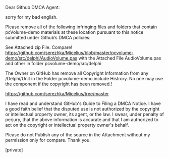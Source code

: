 Dear Github DMCA Agent:

sorry for my bad english.

Please remove all of the following infringing files and folders that contain pcVolume-demo
materials at these location pursuant to this notice submitted under Github’s DMCA policies:

See Attached zip File.
Compare!
https://github.com/serezhka/Micelius/blob/master/pcvolume-demo/src/delphi/AudioVolume.pas
with the Attached File AudioVolume.pas and other in folder pcvolume-demo/src/delphi

The Owner on GitHub has remove all Copyright Information from any /Delphi/Unit in the Folder pcvolume-demo include Histrory.
No one may use the component if the copyright has been removed.!

https://github.com/serezhka/Micelius/tree/master

I have read and understand GitHub's Guide to Filing a DMCA Notice.
I have a good faith belief that the disputed use is not authorized by the copyright or intellectual property owner, its agent, or the law.
I swear, under penalty of perjury, that the above information is accurate and that I am authorized to act on the copyright or intellectual property owner's behalf.

Please do not Publish any of the source in the Attachment without my permission only for compare. Thank you.

[private]
